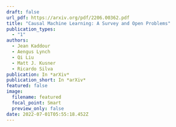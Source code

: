 ```yaml
---
draft: false
url_pdf: https://arxiv.org/pdf/2206.00362.pdf
title: "Causal Machine Learning: A Survey and Open Problems"
publication_types:
  - "1"
authors:
  - Jean Kaddour
  - Aengus Lynch
  - Qi Liu
  - Matt J. Kusner
  - Ricardo Silva
publication: In *arXiv*
publication_short: In *arXiv*
featured: false
image:
  filename: featured
  focal_point: Smart
  preview_only: false
date: 2022-07-01T05:55:18.452Z
---
```

